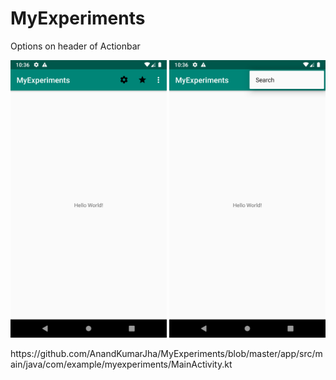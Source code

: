 # MyExperiments

Options on header of Actionbar
<p align="center">
  <img src="/Screenshot_1576861610.png" width="250" title="hover text">
  <img src="/Screenshot_1576861617.png" width="250" title="hover text">
</p>
https://github.com/AnandKumarJha/MyExperiments/blob/master/app/src/main/java/com/example/myexperiments/MainActivity.kt

